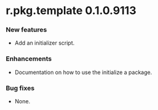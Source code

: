# r.pkg.template 0.1.0.9113

### New features

* Add an initializer script.

### Enhancements

* Documentation on how to use the initialize a package.

### Bug fixes

* None.
